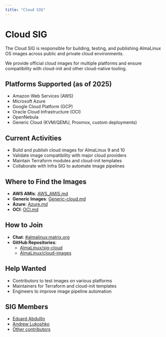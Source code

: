 ```yaml
---
title: "Cloud SIG"
---
```


# Cloud SIG

The Cloud SIG is responsible for building, testing, and publishing AlmaLinux OS images across public and private cloud environments.

We provide official cloud images for multiple platforms and ensure compatibility with cloud-init and other cloud-native tooling.

## Platforms Supported (as of 2025)

- Amazon Web Services (AWS)
- Microsoft Azure
- Google Cloud Platform (GCP)
- Oracle Cloud Infrastructure (OCI)
- OpenNebula
- Generic Cloud (KVM/QEMU, Proxmox, custom deployments)

## Current Activities

- Build and publish cloud images for AlmaLinux 9 and 10
- Validate image compatibility with major cloud providers
- Maintain Terraform modules and cloud-init templates
- Collaborate with Infra SIG to automate image pipelines

## Where to Find the Images

- **AWS AMIs**: [AWS_AMIS.md](../cloud/AWS_AMIS.md)
- **Generic Images**: [Generic-cloud.md](../cloud/Generic-cloud.md)
- **Azure**: [Azure.md](../cloud/Azure.md)
- **OCI**: [OCI.md](../cloud/OCI.md)

## How to Join

- **Chat**: [#almalinux:matrix.org](https://matrix.to/#/#almalinux:matrix.org)
- **GitHub Repositories**:
  - [AlmaLinux/sig-cloud](https://github.com/AlmaLinux/sig-cloud)
  - [AlmaLinux/cloud-images](https://github.com/AlmaLinux/cloud-images)

## Help Wanted

- Contributors to test images on various platforms
- Maintainers for Terraform and cloud-init templates
- Engineers to improve image pipeline automation

## SIG Members

- [Eduard Abdullin](https://github.com/eabdullin1)
- [Andrew Lukoshko](https://github.com/andrewlukoshko)
- [Other contributors](https://github.com/AlmaLinux/sig-cloud/graphs/contributors)

